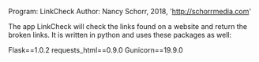 Program: LinkCheck
Author:  Nancy Schorr, 2018, 'http://schorrmedia.com'

The app LinkCheck will check the links found on a website and return the broken links. It is written in python and uses these packages as well:

Flask==1.0.2
requests_html==0.9.0
Gunicorn==19.9.0




